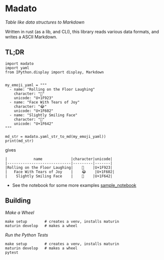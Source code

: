 # Madato
*Table like data structures to Markdown*

Written in rust (as a lib, and CLI), this library reads various data formats, and writes a ASCII Markdown.

## TL;DR

```
import madato
import yaml
from IPython.display import display, Markdown


my_emoji_yaml = """
  - name: "Rolling on the Floor Laughing"
    character: "🤣"
    unicode: "U+1F923"
  - name: "Face With Tears of Joy"
    character: "😂"
    unicode: "U+1F602"
  - name: "Slightly Smiling Face"
    character: "🙂"
    unicode: "U+1F642"
"""

md_str = madato.yaml_str_to_md(my_emoji_yaml))
print(md_str)
```

gives

```
|            name             |character|unicode|
|-----------------------------|---------|-------|
|Rolling on the Floor Laughing|    🤣    |U+1F923|
|   Face With Tears of Joy    |    😂    |U+1F602|
|    Slightly Smiling Face    |    🙂    |U+1F642|
```

* See the notebook for some more examples [sample_notebook](examples/sample_notebook.ipynb)

## Building

*Make a Wheel*
```
make setup        # creates a venv, installs maturin
maturin develop   # makes a wheel
```

*Run the Python Tests*
```
make setup        # creates a venv, installs maturin
maturin develop   # makes a wheel
pytest
```

